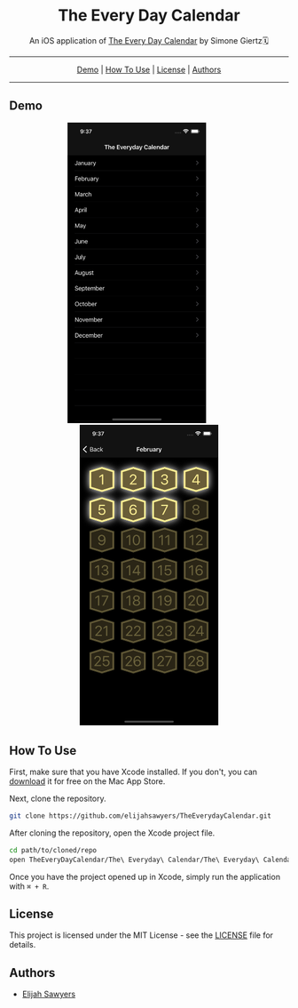 <h1 align="center">The Every Day Calendar</h1>
<p align="center">An iOS application of <a href="https://www.kickstarter.com/projects/simonegiertz/the-every-day-calendar)">The Every Day Calendar</a> by Simone Giertz🗓<p>
<hr>
<p align="center">
  <a href="#demo">Demo</a> |
  <a href="#how-to-use">How To Use</a> |
  <a href="#license">License</a> |
  <a href="#authors">Authors</a>
</p>
<hr>

## Demo

<p align="center">
  <img width="250" src="https://github.com/elijahsawyers/TheEverydayCalendar/raw/master/Assets/tableView.png"/>
  &nbsp;&nbsp;&nbsp;&nbsp;&nbsp;&nbsp;&nbsp;&nbsp;&nbsp;&nbsp;
  <img width="250" src="https://github.com/elijahsawyers/TheEverydayCalendar/raw/master/Assets/collectionView.png"/>
</p>

## How To Use

First, make sure that you have Xcode installed. If you don't, you can [download](https://apps.apple.com/us/app/xcode/id497799835?mt=12) it for free on the Mac App Store.

Next, clone the repository.

```sh
git clone https://github.com/elijahsawyers/TheEverydayCalendar.git
```

After cloning the repository, open the Xcode project file.

```sh
cd path/to/cloned/repo
open TheEveryDayCalendar/The\ Everyday\ Calendar/The\ Everyday\ Calendar.xcodeproj
```

Once you have the project opened up in Xcode, simply run the application with ```⌘ + R```.

## License

This project is licensed under the MIT License - see the [LICENSE](LICENSE) file for details.

## Authors
* [Elijah Sawyers](https://github.com/elijahsawyers)
